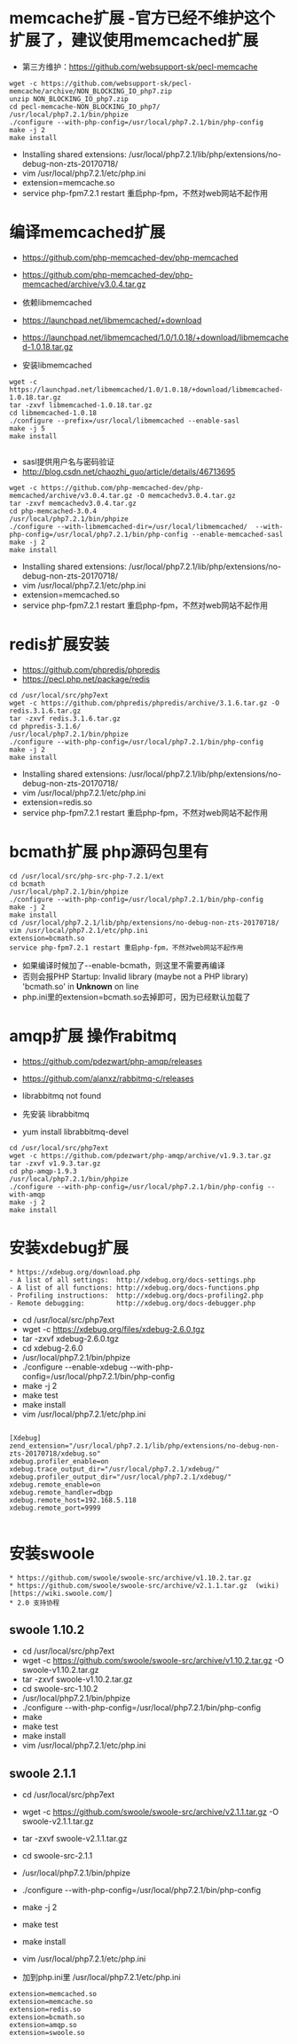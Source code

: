 
# memcache扩展 -官方已经不维护这个扩展了，建议使用memcached扩展
* 第三方维护：https://github.com/websupport-sk/pecl-memcache

```
wget -c https://github.com/websupport-sk/pecl-memcache/archive/NON_BLOCKING_IO_php7.zip
unzip NON_BLOCKING_IO_php7.zip
cd pecl-memcache-NON_BLOCKING_IO_php7/
/usr/local/php7.2.1/bin/phpize
./configure --with-php-config=/usr/local/php7.2.1/bin/php-config
make -j 2
make install

```
* Installing shared extensions:     /usr/local/php7.2.1/lib/php/extensions/no-debug-non-zts-20170718/
* vim /usr/local/php7.2.1/etc/php.ini
* extension=memcache.so
* service php-fpm7.2.1 restart 重启php-fpm，不然对web网站不起作用


# 编译memcached扩展
* https://github.com/php-memcached-dev/php-memcached
* https://github.com/php-memcached-dev/php-memcached/archive/v3.0.4.tar.gz

* 依赖libmemcached
* https://launchpad.net/libmemcached/+download
* https://launchpad.net/libmemcached/1.0/1.0.18/+download/libmemcached-1.0.18.tar.gz

* 安装libmemcached

```
wget -c https://launchpad.net/libmemcached/1.0/1.0.18/+download/libmemcached-1.0.18.tar.gz
tar -zxvf libmemcached-1.0.18.tar.gz
cd libmemcached-1.0.18
./configure --prefix=/usr/local/libmemcached --enable-sasl
make -j 5
make install
 
```

* sasl提供用户名与密码验证
* http://blog.csdn.net/chaozhi_guo/article/details/46713695

```
wget -c https://github.com/php-memcached-dev/php-memcached/archive/v3.0.4.tar.gz -O memcachedv3.0.4.tar.gz
tar -zxvf memcachedv3.0.4.tar.gz
cd php-memcached-3.0.4
/usr/local/php7.2.1/bin/phpize
./configure --with-libmemcached-dir=/usr/local/libmemcached/  --with-php-config=/usr/local/php7.2.1/bin/php-config --enable-memcached-sasl
make -j 2
make install

```
* Installing shared extensions:     /usr/local/php7.2.1/lib/php/extensions/no-debug-non-zts-20170718/
* vim /usr/local/php7.2.1/etc/php.ini
* extension=memcached.so
* service php-fpm7.2.1 restart 重启php-fpm，不然对web网站不起作用

 
# redis扩展安装
* https://github.com/phpredis/phpredis
* https://pecl.php.net/package/redis

```
cd /usr/local/src/php7ext
wget -c https://github.com/phpredis/phpredis/archive/3.1.6.tar.gz -O redis.3.1.6.tar.gz
tar -zxvf redis.3.1.6.tar.gz
cd phpredis-3.1.6/
/usr/local/php7.2.1/bin/phpize
./configure --with-php-config=/usr/local/php7.2.1/bin/php-config
make -j 2
make install

```
* Installing shared extensions:     /usr/local/php7.2.1/lib/php/extensions/no-debug-non-zts-20170718/
* vim /usr/local/php7.2.1/etc/php.ini
* extension=redis.so
* service php-fpm7.2.1 restart 重启php-fpm，不然对web网站不起作用

# bcmath扩展 php源码包里有

```
cd /usr/local/src/php-src-php-7.2.1/ext
cd bcmath
/usr/local/php7.2.1/bin/phpize
./configure --with-php-config=/usr/local/php7.2.1/bin/php-config
make -j 2
make install
cd /usr/local/php7.2.1/lib/php/extensions/no-debug-non-zts-20170718/
vim /usr/local/php7.2.1/etc/php.ini
extension=bcmath.so
service php-fpm7.2.1 restart 重启php-fpm，不然对web网站不起作用

```
* 如果编译时候加了--enable-bcmath，则这里不需要再编译
* 否则会报PHP Startup: Invalid library (maybe not a PHP library) 'bcmath.so' in <b>Unknown</b> on line
* php.ini里的extension=bcmath.so去掉即可，因为已经默认加载了


# amqp扩展 操作rabitmq
* https://github.com/pdezwart/php-amqp/releases
* https://github.com/alanxz/rabbitmq-c/releases

* librabbitmq not found
* 先安装 librabbitmq
* yum install librabbitmq-devel

```
cd /usr/local/src/php7ext
wget -c https://github.com/pdezwart/php-amqp/archive/v1.9.3.tar.gz
tar -zxvf v1.9.3.tar.gz
cd php-amqp-1.9.3
/usr/local/php7.2.1/bin/phpize
./configure --with-php-config=/usr/local/php7.2.1/bin/php-config --with-amqp 
make -j 2
make install

```

# 安装xdebug扩展
    * https://xdebug.org/download.php
    - A list of all settings:  http://xdebug.org/docs-settings.php     
    - A list of all functions: http://xdebug.org/docs-functions.php    
    - Profiling instructions:  http://xdebug.org/docs-profiling2.php   
    - Remote debugging:        http://xdebug.org/docs-debugger.php 

* cd /usr/local/src/php7ext
* wget -c https://xdebug.org/files/xdebug-2.6.0.tgz
* tar -zxvf xdebug-2.6.0.tgz
* cd xdebug-2.6.0
* /usr/local/php7.2.1/bin/phpize
* ./configure --enable-xdebug --with-php-config=/usr/local/php7.2.1/bin/php-config
* make -j 2
* make test
* make install
* vim /usr/local/php7.2.1/etc/php.ini
```

[Xdebug]  
zend_extension="/usr/local/php7.2.1/lib/php/extensions/no-debug-non-zts-20170718/xdebug.so"  
xdebug.profiler_enable=on   
xdebug.trace_output_dir="/usr/local/php7.2.1/xdebug/"  
xdebug.profiler_output_dir="/usr/local/php7.2.1/xdebug/"  
xdebug.remote_enable=on             
xdebug.remote_handler=dbgp            
xdebug.remote_host=192.168.5.118  
xdebug.remote_port=9999
 
```

# 安装swoole
    * https://github.com/swoole/swoole-src/archive/v1.10.2.tar.gz
    * https://github.com/swoole/swoole-src/archive/v2.1.1.tar.gz  (wiki)[https://wiki.swoole.com/]
    * 2.0 支持协程

## swoole 1.10.2
* cd /usr/local/src/php7ext
* wget -c https://github.com/swoole/swoole-src/archive/v1.10.2.tar.gz -O swoole-v1.10.2.tar.gz
* tar -zxvf swoole-v1.10.2.tar.gz
* cd swoole-src-1.10.2
* /usr/local/php7.2.1/bin/phpize
* ./configure --with-php-config=/usr/local/php7.2.1/bin/php-config
* make
* make test
* make install
* vim /usr/local/php7.2.1/etc/php.ini     

## swoole 2.1.1
* cd /usr/local/src/php7ext
* wget -c https://github.com/swoole/swoole-src/archive/v2.1.1.tar.gz -O swoole-v2.1.1.tar.gz
* tar -zxvf swoole-v2.1.1.tar.gz
* cd swoole-src-2.1.1
* /usr/local/php7.2.1/bin/phpize
* ./configure --with-php-config=/usr/local/php7.2.1/bin/php-config
* make -j 2
* make test
* make install
* vim /usr/local/php7.2.1/etc/php.ini   


* 加到php.ini里 /usr/local/php7.2.1/etc/php.ini
```
extension=memcached.so
extension=memcache.so
extension=redis.so
extension=bcmath.so
extension=amqp.so
extension=swoole.so

```
  